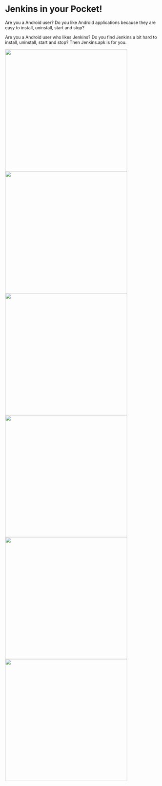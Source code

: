 # Jenkins in your Pocket!


<p>Are you a Android user? Do you like Android applications because they are easy to install, uninstall, start and stop?<p>

<p>Are you a Android user who likes Jenkins? Do you find Jenkins a bit hard to install, uninstall, start and stop? Then Jenkins.apk is for you.<p>

<img src="images/Screenshot_20200923-131132.png" width="400"></img>
<img src="images/Screenshot_20200923-131137.png" width="400"></img>
<img src="images/Screenshot_20200923-131205.png" width="400"></img>
<img src="images/Screenshot_20200923-131226.png" width="400"></img>
<img src="images/Screenshot_20200923-131246.png" width="400"></img>
<img src="images/Screenshot_20200923-131256.png" width="400"></img>
